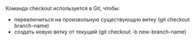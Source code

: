 Команда checkout используется в Git, чтобы:
* переключиться на произвольную существующую ветку (git checkout branch-name)
* создать новую ветку от текущей (git checkout -b new-branch-name)